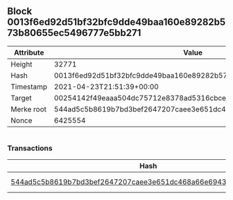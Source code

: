 ## Block 0013f6ed92d51bf32bfc9dde49baa160e89282b573b80655ec5496777e5bb271

Attribute | Value
--- | ---
Height | 32771
Hash | 0013f6ed92d51bf32bfc9dde49baa160e89282b573b80655ec5496777e5bb271
Timestamp | 2021-04-23T21:51:39+00:00
Target | 00254142f49eaaa504dc75712e8378ad5316cbcead634704b3734b6271167cc4
Merke root | 544ad5c5b8619b7bd3bef2647207caee3e651dc468a66e6943c179b801f783de
Nonce | 6425554

```

```

### Transactions

Hash | Amount
--- | ---
[544ad5c5b8619b7bd3bef2647207caee3e651dc468a66e6943c179b801f783de](544ad5c5b8619b7bd3bef2647207caee3e651dc468a66e6943c179b801f783de.md) | 10.00000000 SKEPTI 
